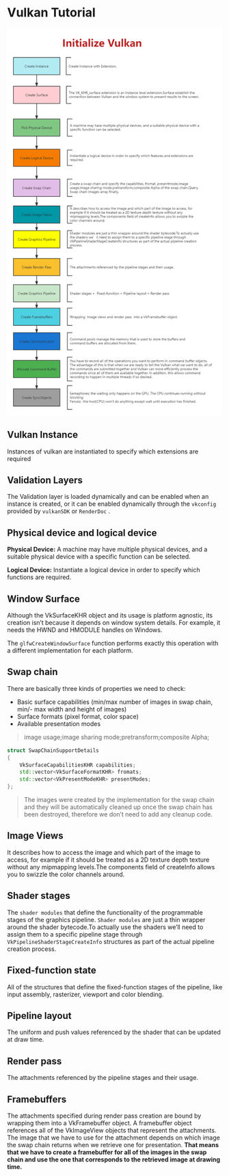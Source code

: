 # Vulkan Tutorial

![process](./imgs/InitializeVulkan.png)

## Vulkan Instance

Instances of vulkan are instantiated to specify which extensions are required

## Validation Layers

The Validation layer is loaded dynamically and can be enabled when an instance is created, or it can be enabled dynamically through the ``vkconfig`` provided by ``vulkanSDK`` or ``RenderDoc`` .

## Physical device and logical device

**Physical Device:** A machine may have multiple physical devices, and a suitable physical device with a specific function can be selected.

**Logical Device:** Instantiate a logical device in order to specify which functions are required.

## Window Surface
Although the VkSurfaceKHR object and its usage is platform agnostic, its
creation isn’t because it depends on window system details. For example,
it needs the HWND and HMODULE handles on Windows.

The ``glfwCreateWindowSurface`` function performs exactly this operation with
a different implementation for each platform.

## Swap chain

There are basically three kinds of properties we need to check:
* Basic surface capabilities (min/max number of images in swap chain, min/-
max width and height of images)
* Surface formats (pixel format, color space)
* Available presentation modes
> image usage;image sharing mode;pretransform;composite Alpha;
```cpp
struct SwapChainSupportDetails
{
    VkSurfaceCapabilitiesKHR capabilities;
    std::vector<VkSurfaceFormatKHR> fromats;
    std::vector<VkPresentModeKHR> presentModes;
};
```

> The images were created by the implementation for the swap chain and they will be automatically cleaned up once the swap chain has been destroyed, therefore we don’t need to add any cleanup code.

## Image Views
It describes how to access the image and which part of the image to access, for example if it should be treated as a 2D texture depth texture without any mipmapping levels.The components field of createInfo allows you to swizzle the color channels around.

## Shader stages
The ``shader modules`` that define the functionality of the programmable stages of the graphics pipeline. ``Shader modules`` are just a thin wrapper around the shader bytecode.To actually use the shaders we’ll need to assign them to a specific pipeline stage through ``VkPipelineShaderStageCreateInfo`` structures as part of the actual pipeline creation process.

## Fixed-function state
All of the structures that define the fixed-function stages of the pipeline, like input assembly, rasterizer, viewport and color
blending.

## Pipeline layout
The uniform and push values referenced by the shader that can be updated at draw time.

## Render pass
The attachments referenced by the pipeline stages and their usage.

## Framebuffers
The attachments specified during render pass creation are bound by wrapping them into a VkFramebuffer object.
A framebuffer object references all of the VkImageView objects that represent the attachments.
The image that we have to use for the attachment depends on which image the swap chain returns when we retrieve one for presentation. **That means that we have to create a framebuffer for all of the images in the swap chain and use the one that corresponds to the retrieved image at drawing time.**